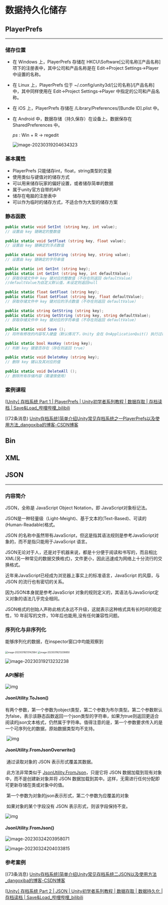 # 数据持久化储存

## PlayerPrefs

------

### 	储存位置

- 在 Windows 上，PlayerPrefs 存储在 HKCU\Software\[公司名称]\[产品名称] 项下的注册表中，其中公司和产品名称是在 Edit->Project Settings->Player 中设置的名称。

- 在 Linux 上，PlayerPrefs 位于 ~/.config/unity3d/[公司名称]/[产品名称] 中，其中同样使用在 Edit->Project Settings->Player 中指定的公司和产品名称。

- 在 iOS 上，PlayerPrefs 存储在 /Library/Preferences/[Bundle ID].plist 中。

- 在 Android 中，数据存储（持久保存）在设备上。数据保存在 SharedPreferences 中。

  *ps* : Win + R -> regedit

  ![image-20230319204634323](C:\Users\胡桃单推人\AppData\Roaming\Typora\typora-user-images\image-20230319204634323.png)

### 基本属性

- PlayerPrefs 只能储存int，float，string类型的变量
- 使用类似与键值对的储存方式
- 可以用来储存玩家的偏好设置，或者储存简单的数据
- 属于unity官方自带的API
- 储存在电脑的注册表中
- 可以作为临时的储存方式，不适合作为大型的储存方案

### 静态函数

```c#
public static void SetInt (string key, int value);
// 设置由 key 键确定的整数值
 
public static void SetFloat (string key, float value);
// 设置由 key 键确定的浮点数值
 
public static void SetString (string key, string value);
// 设置由 key 键确定的字符串值
 
public static int GetInt (string key);
public static int GetInt (string key, int defaultValue);
// 获取存储文件中 key 键对应的整数值（不存在则返回 defaultValue）
//defaultValue为自定义默认值，未设定则返回null
 
public static float GetFloat (string key);
public static float GetFloat (string key, float defaultValue);
// 获取存储文件中 key 键对应的浮点数值（不存在则返回 defaultValue）
 
public static string GetString (string key);
public static string GetString (string key, string defaultValue);
// 获取存储文件中 key 键对应的字符串值（不存在则返回 defaultValue）
 
public static void Save ();
// 将所有修改的内容写入硬盘（默认情况下，Unity 会在 OnApplicationQuit() 执行过程中自动写入）意外情况可能导致数据存储失败，可以使用save（）函数保存
 
public static bool HasKey (string key);
// 判断 key 键是否存在（存在则返回 true）
 
public static void DeleteKey (string key);
// 删除 key 键以及其对应的值
 
public static void DeleteAll ();
// 删除所有存储内容（需谨慎使用）
```

### 案例课程

[[Unity\] 存档系统 Part 1 | PlayerPrefs | Unity初学者系列教程 | 数据存取 | 存档读档 | Save&Load_哔哩哔哩_bilibili](https://www.bilibili.com/video/BV1nQ4y1z7pZ/?spm_id_from=333.788.recommend_more_video.-1&vd_source=619f68b737d25528bf664bdc64bf9d7e)

[(72条消息) [Unity存档系统\]简单介绍Unity常见存档系统之一PlayerPrefs以及使用方法_dangoxiba的博客-CSDN博客](https://blog.csdn.net/dangoxiba/article/details/124878072?ops_request_misc=%7B%22request%5Fid%22%3A%22167922761216800188580147%22%2C%22scm%22%3A%2220140713.130102334..%22%7D&request_id=167922761216800188580147&biz_id=0&utm_medium=distribute.pc_search_result.none-task-blog-2~all~top_click~default-2-124878072-null-null.142^v74^insert_down2,201^v4^add_ask,239^v2^insert_chatgpt&utm_term=playerprefs&spm=1018.2226.3001.4187)

## Bin

## XML

## JSON

------

### 内容简介

JSON，全称是 JavaScript Object Notation，即 JavaScript对象标记法。


JSON是一种轻量级（Light-Meight)、基于文本的(Text-Based)、可读的(Human-Readable)格式。


JSON 的名称中虽然带有JavaScript，但这是指其语法规则是参考JavaScript对象的，而不是指只能用于JavaScript 语言。


JSON无论对于人，还是对于机器来说，都是十分便于阅读和书写的，而且相比 XML(另一种常见的数据交换格式)，文件更小，因此迅速成为网络上十分流行的交换格式。


近年来JavaScript已经成为浏览器上事实上的标准语言，JavaScript 的风靡，与JSON 的流行也有密切的关系。


因为JSON本身就是参考JavaScript 对象的规则定义的，其语法与JavaScript定义对象的语法几乎完全相同。


JSON格式的创始人声称此格式永远不升级，这就表示这种格式具有长时间的稳定性，10 年前写的文件，10年后也能用,没有任何兼容性问题。

### 序列化与非序列化

能够序列化的数据，在inspector窗口中均能观察到

<img src="C:\Users\胡桃单推人\AppData\Roaming\Typora\typora-user-images\image-20230319213142564.png" alt="image-20230319213142564" style="zoom:50%;" />

<img src="C:\Users\胡桃单推人\AppData\Roaming\Typora\typora-user-images\image-20230319213208850.png" alt="image-20230319213208850" style="zoom:50%;" />

![image-20230319213232238](C:\Users\胡桃单推人\AppData\Roaming\Typora\typora-user-images\image-20230319213232238.png)

### API解析

![img](https://img-blog.csdnimg.cn/a8ab97527ef840e0bb4bc809ee5e76b1.png)

#### JsonUtility.ToJson()

​	有两个参数，第一个参数为object类型，第二个参数为布尔类型。第二个参数默认为false，表示该静态函数返回一个json类型的字符串，如果为true则返回更适合阅读的json文本格式，仍然属于字符串。值得注意的是，第一个参数要求传入的是一个可序列化的数据，原始数据类型均不支持。

​	![img](https://img-blog.csdnimg.cn/abb7703499164b0eb3f18d5cbe6dc7ab.png)

#### JsonUtility.FromJsonOverwrite()

​	通过读取对象的 JSON 表示形式覆盖其数据。

​	此方法非常类似于 [JsonUtility.FromJson](https://docs.unity.cn/cn/2019.4/ScriptReference/JsonUtility.FromJson.html)，只是它将 JSON 数据加载到现有对象中，而不是创建新对象并将 JSON 数据加载到其中。这样，无需进行任何分配即可更新存储在类或对象中的值。

​	第一个参数为对象的json表示形式，第二个参数为应覆盖的对象

​	如果对象的某个字段没有 JSON 表示形式，则该字段保持不变。

![img](https://img-blog.csdnimg.cn/11b1df5c6753400dba8284aac85e08d5.png)

#### JsonUtility.FromJson()

![image-20230324203958071](C:\Users\胡桃单推人\AppData\Roaming\Typora\typora-user-images\image-20230324203958071.png)

![image-20230324204033815](C:\Users\胡桃单推人\AppData\Roaming\Typora\typora-user-images\image-20230324204033815.png)

### 参考案例

[(73条消息) [Unity存档系统\]简单介绍Unity常见存档系统二JSON以及使用方法_dangoxiba的博客-CSDN博客](https://blog.csdn.net/dangoxiba/article/details/124879994?spm=1001.2014.3001.5502)

[[Unity\] 存档系统 Part 2 | JSON | Unity初学者系列教程 | 数据存取 | 数据持久化 | 存档读档 | Save&Load_哔哩哔哩_bilibili](https://www.bilibili.com/video/BV1Cb4y1b71G/?spm_id_from=333.337.search-card.all.click&vd_source=619f68b737d25528bf664bdc64bf9d7e)
